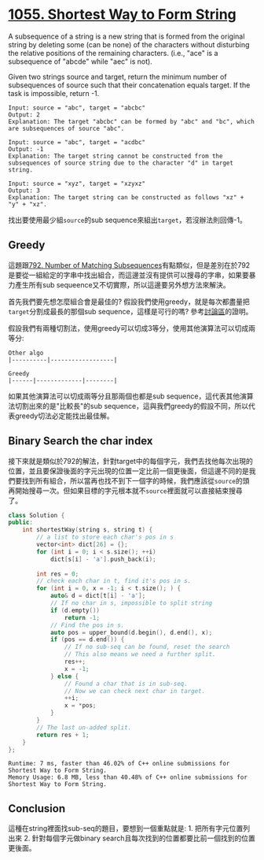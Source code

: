 # [1055. Shortest Way to Form String](https://leetcode.com/problems/shortest-way-to-form-string/)

A subsequence of a string is a new string that is formed from the original string by deleting some (can be none) of the characters without disturbing the relative positions of the remaining characters. (i.e., "ace" is a subsequence of "abcde" while "aec" is not).

Given two strings source and target, return the minimum number of subsequences of source such that their concatenation equals target. If the task is impossible, return -1.

```
Input: source = "abc", target = "abcbc"
Output: 2
Explanation: The target "abcbc" can be formed by "abc" and "bc", which are subsequences of source "abc".
```

```
Input: source = "abc", target = "acdbc"
Output: -1
Explanation: The target string cannot be constructed from the subsequences of source string due to the character "d" in target string.
```

```
Input: source = "xyz", target = "xzyxz"
Output: 3
Explanation: The target string can be constructed as follows "xz" + "y" + "xz".
```

找出要使用最少組`source`的sub sequence來組出`target`，若沒辦法則回傳-1。

## Greedy
這題跟[792. Number of Matching Subsequences](https://leetcode.com/problems/number-of-matching-subsequences/)有點類似，但是差別在於792是要從一組給定的字串中找出組合，而這邊並沒有提供可以搜尋的字串，如果要暴力產生所有sub sequeence又不切實際，所以這邊要另外想方法來解決。

首先我們要先想怎麼組合會是最佳的? 假設我們使用greedy，就是每次都盡量把`target`分割成最長的那個sub sequence，這樣是可行的嗎? 參考[討論區](https://leetcode.com/problems/shortest-way-to-form-string/discuss/309404/C%2B%2B-with-picture-greedy)的證明。

假設我們有兩種切割法，使用greedy可以切成3等分，使用其他演算法可以切成兩等分:
```
Other algo
|----------|------------------|

Greedy
|------|-------------|--------|
```
如果其他演算法可以切成兩等分且那兩個也都是sub sequence，這代表其他演算法切割出來的是"比較長"的sub sequence，這與我們greedy的假設不同，所以代表greedy切法必定能找出最佳解。

## Binary Search the char index
接下來就是類似於792的解法，針對target中的每個字元，我們去找他每次出現的位置，並且要保證後面的字元出現的位置一定比前一個更後面，但這邊不同的是我們要找到所有組合，所以當再也找不到下一個字的時候，我們應該從`source`的頭再開始搜尋一次。但如果目標的字元根本就不`source`裡面就可以直接結束搜尋了。

```cpp
class Solution {
public:
    int shortestWay(string s, string t) {
        // a list to store each char's pos in s
        vector<int> dict[26] = {};
        for (int i = 0; i < s.size(); ++i)
            dict[s[i] - 'a'].push_back(i);
        
        int res = 0;
        // check each char in t, find it's pos in s.
        for (int i = 0, x = -1; i < t.size(); ) {
            auto& d = dict[t[i] - 'a'];
            // If no char in s, impossible to split string
            if (d.empty())
                return -1;
            // Find the pos in s.
            auto pos = upper_bound(d.begin(), d.end(), x);
            if (pos == d.end()) {
                // If no sub-seq can be found, reset the search
                // This also means we need a further split.
                res++;
                x = -1;
            } else {
                // Found a char that is in sub-seq.
                // Now we can check next char in target.
                ++i;
                x = *pos;
            }
        }
        // The last un-added split.
        return res + 1;
    }
};
```

```
Runtime: 7 ms, faster than 46.02% of C++ online submissions for Shortest Way to Form String.
Memory Usage: 6.8 MB, less than 40.48% of C++ online submissions for Shortest Way to Form String.
```

## Conclusion
這種在string裡面找sub-seq的題目，要想到一個重點就是: 1. 把所有字元位置列出來 2. 針對每個字元做binary search且每次找到的位置都要比前一個找到的位置更後面。